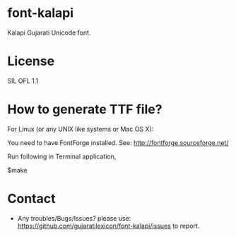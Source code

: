 font-kalapi
===========
Kalapi Gujarati Unicode font.

License
=======
SIL OFL 1.1

How to generate TTF file?
=========================

For Linux (or any UNIX like systems or Mac OS X):

You need to have FontForge installed. See: <http://fontforge.sourceforge.net/>

Run following in Terminal application,

 $make

Contact
=======

* Any troubles/Bugs/Issues? please use:
  <https://github.com/gujaratilexicon/font-kalapi/issues> to report.

